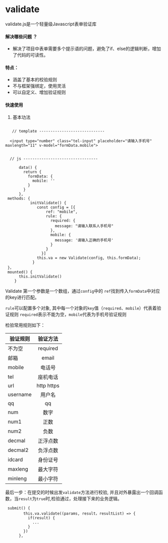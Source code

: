 validate
=
validate.js是一个轻量级Javascript表单验证库
#### 解决哪些问题 ？
- 解决了项目中表单需要多个提示语的问题，避免了if、else的逻辑判断，增加了代码的可读性。
#### 特点：
- 涵盖了基本的校验规则
- 不与框架强绑定，使用灵活
- 可以自定义、增加验证规则

#### 快速使用
1. 基本功法
```
   
   // template -----------------------------
   
  <input type="number" class="tel-input" placeholder="请输入手机号" maxlength="11" v-model="formData.mobile">
  
  
  // js ---------------------------------
  
      data() {
        return {
          formData: {
            mobile: ''
          }
        }
      },
 methods: {
           initValidate() {
              const config = [{
                  ref: "mobile",
                  rule: {
                    required: {
                      message: "请输入联系人手机号"
                    },
                    mobile: {
                      message: '请输入正确的手机号'
                    }
                  }
                }]
              this.va = new Validate(config, this.formData);
            }  
 }，
 mounted() {
      this.initValidate()
    }

```
Validate 第一个参数是一个数组，通过`config`中的 `ref`找到传入`formData`中对应的key进行匹配。

`rule`可以配置多个对象, 其中每一个对象的`key`值（`required`、`mobile`）代表着验证规则 `required`表示不能为空，`mobile`代表为手机号验证规则

检验常用规则如下：

| 验证规则   |     验证方法  | 
|----------|:-------------:|
| 不为空 |  required | 
| 邮箱|  email   | 
| mobile | 电话号 | 
| tel | 座机电话 | 
| url | http https | 
| username | 用户名 | 
| qq | qq | 
| num | 数字 | 
| num1 | 正数 | 
| num2 | 负数 | 
|decmal | 正浮点数 | 
|decmal2 | 负浮点数 |
|idcard | 身份证号 |
|maxleng | 最大字符 |
|minleng | 最小字符 |

最后一步：在提交的时候出发`validate`方法进行校验, 并且对外暴露出一个回调函数，当`result`为`true`时,检验通过，处理接下来的业务逻辑。

```
 submit() {
        this.va.validate((params, result，resultList) => {
          if(result) {
            ...
          }
        })
      },
```

